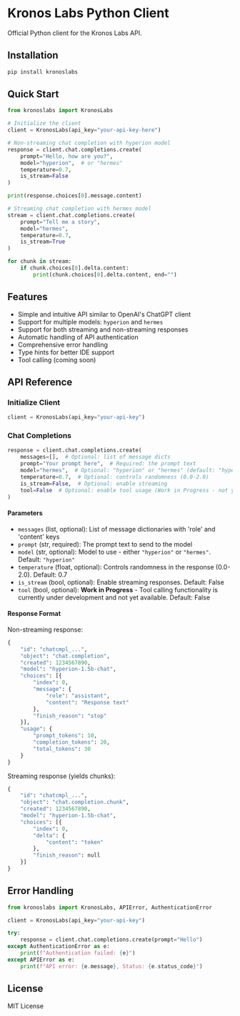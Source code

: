 # Kronos Labs Python Client

Official Python client for the Kronos Labs API.

## Installation

```bash
pip install kronoslabs
```

## Quick Start

```python
from kronoslabs import KronosLabs

# Initialize the client
client = KronosLabs(api_key="your-api-key-here")

# Non-streaming chat completion with hyperion model
response = client.chat.completions.create(
    prompt="Hello, how are you?",
    model="hyperion",  # or "hermes"
    temperature=0.7,
    is_stream=False
)

print(response.choices[0].message.content)

# Streaming chat completion with hermes model
stream = client.chat.completions.create(
    prompt="Tell me a story",
    model="hermes",
    temperature=0.7,
    is_stream=True
)

for chunk in stream:
    if chunk.choices[0].delta.content:
        print(chunk.choices[0].delta.content, end="")
```

## Features

- Simple and intuitive API similar to OpenAI's ChatGPT client
- Support for multiple models: `hyperion` and `hermes`
- Support for both streaming and non-streaming responses
- Automatic handling of API authentication
- Comprehensive error handling
- Type hints for better IDE support
- Tool calling (coming soon)

## API Reference

### Initialize Client

```python
client = KronosLabs(api_key="your-api-key")
```

### Chat Completions

```python
response = client.chat.completions.create(
    messages=[],  # Optional: list of message dicts
    prompt="Your prompt here",  # Required: the prompt text
    model="hermes",  # Optional: "hyperion" or "hermes" (default: "hyperion")
    temperature=0.7,  # Optional: controls randomness (0.0-2.0)
    is_stream=False,  # Optional: enable streaming
    tool=False  # Optional: enable tool usage (Work in Progress - not yet functional)
)
```

#### Parameters

- `messages` (list, optional): List of message dictionaries with 'role' and 'content' keys
- `prompt` (str, required): The prompt text to send to the model
- `model` (str, optional): Model to use - either `"hyperion"` or `"hermes"`. Default: `"hyperion"`
- `temperature` (float, optional): Controls randomness in the response (0.0-2.0). Default: 0.7
- `is_stream` (bool, optional): Enable streaming responses. Default: False
- `tool` (bool, optional): **Work in Progress** - Tool calling functionality is currently under development and not yet available. Default: False

#### Response Format

Non-streaming response:

```python
{
    "id": "chatcmpl_...",
    "object": "chat.completion",
    "created": 1234567890,
    "model": "hyperion-1.5b-chat",
    "choices": [{
        "index": 0,
        "message": {
            "role": "assistant",
            "content": "Response text"
        },
        "finish_reason": "stop"
    }],
    "usage": {
        "prompt_tokens": 10,
        "completion_tokens": 20,
        "total_tokens": 30
    }
}
```

Streaming response (yields chunks):

```python
{
    "id": "chatcmpl_...",
    "object": "chat.completion.chunk",
    "created": 1234567890,
    "model": "hyperion-1.5b-chat",
    "choices": [{
        "index": 0,
        "delta": {
            "content": "token"
        },
        "finish_reason": null
    }]
}
```

## Error Handling

```python
from kronoslabs import KronosLabs, APIError, AuthenticationError

client = KronosLabs(api_key="your-api-key")

try:
    response = client.chat.completions.create(prompt="Hello")
except AuthenticationError as e:
    print(f"Authentication failed: {e}")
except APIError as e:
    print(f"API error: {e.message}, Status: {e.status_code}")
```

## License

MIT License
